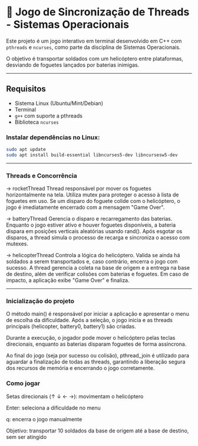 # 🚁 Jogo de Sincronização de Threads - Sistemas Operacionais

Este projeto é um jogo interativo em terminal desenvolvido em C++ com `pthreads` e `ncurses`, como parte da disciplina de Sistemas Operacionais.

O objetivo é transportar soldados com um helicóptero entre plataformas, desviando de foguetes lançados por baterias inimigas.

---

## Requisitos

- Sistema Linux (Ubuntu/Mint/Debian)
- Terminal
- `g++` com suporte a pthreads
- Biblioteca `ncurses`

### Instalar dependências no Linux:

```bash
sudo apt update
sudo apt install build-essential libncurses5-dev libncursesw5-dev
```

---

### Threads e Concorrência

-> rocketThread
Thread responsável por mover os foguetes horizontalmente na tela. Utiliza mutex para proteger o acesso à lista de foguetes em uso. Se um disparo do foguete colide com o helicóptero, o jogo é imediatamente encerrado com a mensagem "Game Over".

-> batteryThread
Gerencia o disparo e recarregamento das baterias. Enquanto o jogo estiver ativo e houver foguetes disponíveis, a bateria dispara em posições verticais aleatórias usando rand(). Após esgotar os disparos, a thread simula o processo de recarga e sincroniza o acesso com mutexes.

-> helicopterThread
Controla a lógica do helicóptero. Valida se ainda há soldados a serem transportados e, caso contrário, encerra o jogo com sucesso. A thread gerencia a coleta na base de origem e a entrega na base de destino, além de verificar colisões com baterias e foguetes. Em caso de impacto, a aplicação exibe "Game Over" e finaliza.

---

### Inicialização do projeto

O método main() é responsável por iniciar a aplicação e apresentar o menu de escolha da dificuldade. Após a seleção, o jogo inicia e as threads principais (helicopter, battery0, battery1) são criadas.

Durante a execução, o jogador pode mover o helicóptero pelas teclas direcionais, enquanto as baterias disparam foguetes de forma assíncrona.

Ao final do jogo (seja por sucesso ou colisão), pthread_join é utilizado para aguardar a finalização de todas as threads, garantindo a liberação segura dos recursos de memória e encerrando o jogo corretamente.

### Como jogar

Setas direcionais (↑ ↓ ← →): movimentam o helicóptero

Enter: seleciona a dificuldade no menu

q: encerra o jogo manualmente

Objetivo: transportar 10 soldados da base de origem até a base de destino, sem ser atingido


    

